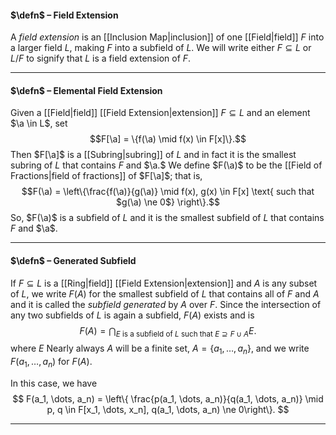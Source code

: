 #### $\defn$ – Field Extension
A *field extension* is an [[Inclusion Map|inclusion]] of one [[Field|field]] $F$ into a larger field $L$, making $F$ into a subfield of $L$. We will write either $F \subseteq L$ or $L/F$ to signify that $L$ is a field extension of $F$.
***
#### $\defn$ – Elemental Field Extension
Given a [[Field|field]] [[Field Extension|extension]] $F \subseteq L$ and an element $\a \in L$, set $$F[\a] = \{f(\a) \mid f(x) \in F[x]\}.$$Then $F[\a]$ is a [[Subring|subring]] of $L$ and in fact it is the smallest subring of $L$ that contains $F$ and $\a.$
We define $F(\a)$ to be the [[Field of Fractions|field of fractions]] of $F[\a]$; that is,
$$F(\a) = \left\{\frac{f(\a)}{g(\a)} \mid f(x), g(x) \in F[x] \text{ such that $g(\a) \ne 0$} \right\}.$$
So, $F(\a)$ is a subfield of $L$ and it is the smallest subfield of $L$ that contains $F$ and $\a$.
***
#### $\defn$ – Generated Subfield
If $F \subseteq L$ is a [[Ring|field]] [[Field Extension|extension]] and $A$ is any subset of $L$, we write $F(A)$ for the smallest subfield of $L$ that contains all of $F$ and $A$ and it is called the *subfield generated* by $A$ over $F$. Since the intersection of any two subfields of $L$ is again a subfield, $F(A)$ exists and is
$$
F(A) = \bigcap_{\text{$E$ is a subfield of $L$ such that $E \supseteq F \cup A$}} E.
$$
where $E$ 
Nearly always $A$ will be a finite set, $A = \{a_1, \dots, a_n\}$, and we write $F(a_1, \dots, a_n)$ for $F(A)$.

In this case, we have 
$$
F(a_1, \dots, a_n) = \left\{ \frac{p(a_1, \dots, a_n)}{q(a_1, \dots, a_n)} \mid p, q \in F[x_1, \dots, x_n], q(a_1, \dots, a_n) \ne 0\right\}.
$$
***